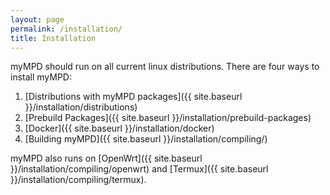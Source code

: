 ```yaml
---
layout: page
permalink: /installation/
title: Installation
---
```


myMPD should run on all current linux distributions. There are four ways to install myMPD:

1. [Distributions with myMPD packages]({{ site.baseurl }}/installation/distributions)
2. [Prebuild Packages]({{ site.baseurl }}/installation/prebuild-packages)
3. [Docker]({{ site.baseurl }}/installation/docker)
4. [Building myMPD]({{ site.baseurl }}/installation/compiling/)

myMPD also runs on [OpenWrt]({{ site.baseurl }}/installation/compiling/openwrt) and [Termux]({{ site.baseurl }}/installation/compiling/termux).
